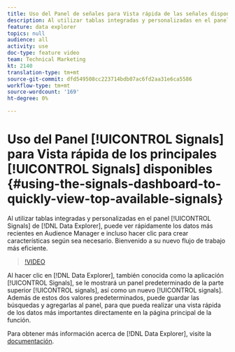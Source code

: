 ```yaml
---
title: Uso del Panel de señales para Vista rápida de las señales disponibles más importantes
description: Al utilizar tablas integradas y personalizadas en el panel Señales de la Data Explorer, puede ver rápidamente los datos más recientes en Audience Manager e incluso hacer clic para crear características según sea necesario. Bienvenido a su nuevo flujo de trabajo más eficiente.
feature: data explorer
topics: null
audience: all
activity: use
doc-type: feature video
team: Technical Marketing
kt: 2140
translation-type: tm+mt
source-git-commit: dfd549508cc223714bdb07ac6fd2aa31e6ca5586
workflow-type: tm+mt
source-wordcount: '169'
ht-degree: 0%

---
```



# Uso del Panel [!UICONTROL Signals] para Vista rápida de los principales [!UICONTROL Signals] disponibles {#using-the-signals-dashboard-to-quickly-view-top-available-signals}

Al utilizar tablas integradas y personalizadas en el panel [!UICONTROL Signals] de [!DNL Data Explorer], puede ver rápidamente los datos más recientes en Audience Manager e incluso hacer clic para crear características según sea necesario. Bienvenido a su nuevo flujo de trabajo más eficiente.

>[!VIDEO](https://video.tv.adobe.com/v/25151/?quality=12)

Al hacer clic en [!DNL Data Explorer], también conocida como la aplicación [!UICONTROL Signals], se le mostrará un panel predeterminado de la parte superior [!UICONTROL signals], así como un nuevo [!UICONTROL signals]. Además de estos dos valores predeterminados, puede guardar las búsquedas y agregarlas al panel, para que pueda realizar una vista rápida de los datos más importantes directamente en la página principal de la función.

Para obtener más información acerca de [!DNL Data Explorer], visite la [documentación](https://experiencecloud.adobe.com/resources/help/en_US/aam/data-explorer.html).